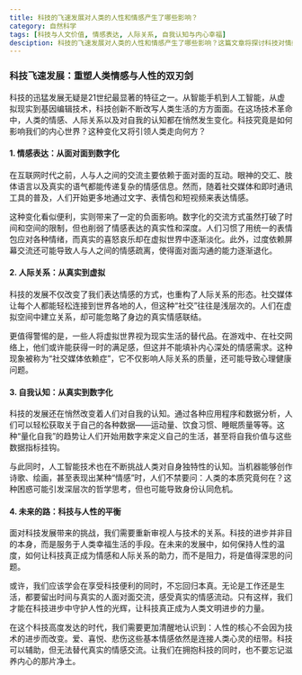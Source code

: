 ```yaml
---
title: 科技的飞速发展对人类的人性和情感产生了哪些影响？
category: 自然科学
tags: [科技与人文价值, 情感表达, 人际关系, 自我认知与内心幸福]
desciption: 科技的飞速发展对人类的人性和情感产生了哪些影响？这篇文章将探讨科技对情感的影响，以及如何在科技的浪潮中保持内心的平衡。    
---
```

### 科技飞速发展：重塑人类情感与人性的双刃剑

科技的迅猛发展无疑是21世纪最显著的特征之一。从智能手机到人工智能，从虚拟现实到基因编辑技术，科技创新不断改写人类生活的方方面面。在这场技术革命中，人类的情感、人际关系以及对自我的认知都在悄然发生变化。科技究竟是如何影响我们的内心世界？这种变化又将引领人类走向何方？

#### 1. 情感表达：从面对面到数字化

在互联网时代之前，人与人之间的交流主要依赖于面对面的互动。眼神的交汇、肢体语言以及真实的语气都能传递复杂的情感信息。然而，随着社交媒体和即时通讯工具的普及，人们开始更多地通过文字、表情包和短视频来表达情感。

这种变化看似便利，实则带来了一定的负面影响。数字化的交流方式虽然打破了时间和空间的限制，但也削弱了情感表达的真实性和深度。人们习惯了用统一的表情包应对各种情绪，而真实的喜怒哀乐却在虚拟世界中逐渐淡化。此外，过度依赖屏幕交流还可能导致人与人之间的情感疏离，使得面对面沟通的能力逐渐退化。

#### 2. 人际关系：从真实到虚拟

科技的发展不仅改变了我们表达情感的方式，也重构了人际关系的形态。社交媒体让每个人都能轻松连接到世界各地的人，但这种“社交”往往是浅层次的。人们在虚拟空间中建立关系，却可能忽略了身边的真实情感联结。

更值得警惕的是，一些人将虚拟世界视为现实生活的替代品。在游戏中、在社交网络上，他们或许能获得一时的满足感，但这并不能填补内心深处的情感需求。这种现象被称为“社交媒体依赖症”，它不仅影响人际关系的质量，还可能导致心理健康问题。

#### 3. 自我认知：从真实到数字化

科技的发展还在悄然改变着人们对自我的认知。通过各种应用程序和数据分析，人们可以轻松获取关于自己的各种数据——运动量、饮食习惯、睡眠质量等等。这种“量化自我”的趋势让人们开始用数字来定义自己的生活，甚至将自我价值与这些数据指标挂钩。

与此同时，人工智能技术也在不断挑战人类对自身独特性的认知。当机器能够创作诗歌、绘画，甚至表现出某种“情感”时，人们不禁要问：人类的本质究竟何在？这种困惑可能引发深层次的哲学思考，但也可能导致身份认同危机。

#### 4. 未来的路：科技与人性的平衡

面对科技发展带来的挑战，我们需要重新审视人与技术的关系。科技的进步并非目的本身，而是服务于人类幸福生活的手段。在未来的发展中，如何保持人性的温度，如何让科技真正成为情感和人际关系的助力，而不是阻力，将是值得深思的问题。

或许，我们应该学会在享受科技便利的同时，不忘回归本真。无论是工作还是生活，都要留出时间与真实的人面对面交流，感受真实的情感流动。只有这样，我们才能在科技进步中守护人性的光辉，让科技真正成为人类文明进步的力量。

在这个科技高度发达的时代，我们需要更加清醒地认识到：人性的核心不会因为技术的进步而改变。爱、喜悦、悲伤这些基本情感依然是连接人类心灵的纽带。科技可以辅助，但无法替代真实的情感交流。让我们在拥抱科技的同时，也不要忘记滋养内心的那片净土。
